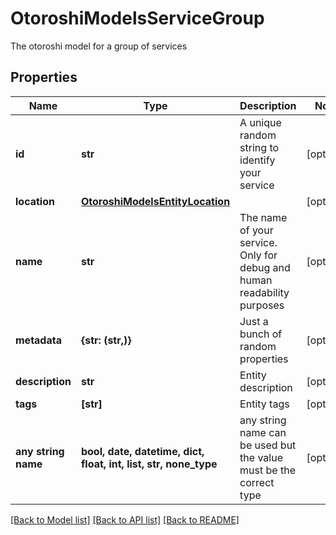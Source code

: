 # OtoroshiModelsServiceGroup

The otoroshi model for a group of services

## Properties
Name | Type | Description | Notes
------------ | ------------- | ------------- | -------------
**id** | **str** | A unique random string to identify your service | [optional] 
**location** | [**OtoroshiModelsEntityLocation**](OtoroshiModelsEntityLocation.md) |  | [optional] 
**name** | **str** | The name of your service. Only for debug and human readability purposes | [optional] 
**metadata** | **{str: (str,)}** | Just a bunch of random properties | [optional] 
**description** | **str** | Entity description | [optional] 
**tags** | **[str]** | Entity tags | [optional] 
**any string name** | **bool, date, datetime, dict, float, int, list, str, none_type** | any string name can be used but the value must be the correct type | [optional]

[[Back to Model list]](../README.md#documentation-for-models) [[Back to API list]](../README.md#documentation-for-api-endpoints) [[Back to README]](../README.md)


